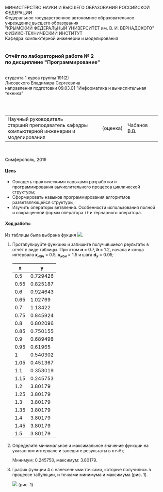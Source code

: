 МИНИСТЕРСТВО НАУКИ  И ВЫСШЕГО ОБРАЗОВАНИЯ РОССИЙСКОЙ ФЕДЕРАЦИИ  
Федеральное государственное автономное образовательное учреждение высшего образования  
"КРЫМСКИЙ ФЕДЕРАЛЬНЫЙ УНИВЕРСИТЕТ им. В. И. ВЕРНАДСКОГО"  
ФИЗИКО-ТЕХНИЧЕСКИЙ ИНСТИТУТ  
Кафедра компьютерной инженерии и моделирования
<br/><br/>
### Отчёт по лабораторной работе № 2<br/> по дисциплине "Программирование"
<br/>
​
студента 1 курса группы 191(2)  
<br/>Лисовского Владимира Сергеевича  
<br/>направления подготовки 09.03.01 "Информатика и вычислительная техника" 

<br/><br/>
<table>
<tr><td>Научный руководитель<br/> старший преподаватель кафедры<br/> компьютерной инженерии и моделирования</td>
<td>(оценка)</td>
<td>Чабанов В.В.</td>
</tr>
</table>
<br/><br/>
​
Симферополь, 2019

#### Цель

* Овладеть практическими навыками разработки и программирования вычислительного процесса циклической структуры;
* Сформировать навыков программирования алгоритмов разветвляющейся структуры;
* Изучить операторы ветвления. Особенности использования полной и сокращенной формы оператора `if` и тернарного оператора.

#### Ход работы

Из таблицы была выбрана фукция ![](img2/pic4.png).

1. Протабулируйте функцию и запишите получившиеся реультаты в отчёт в виде таблицы. При этом ***a*** = 0.7, ***b*** = 1.2, начала 
и конца интервала ***х<sub>нач</sub>*** = 0.5, ***x<sub>кон</sub>*** = 1.5 и шага ***d<sub>x</sub>*** = 0.05;
    
    | x | y |
    |---|---|
    |  0.5 | 0.729426 |
    |  0.55 | 0.825187 |
    |  0.6 | 0.924643 |
    |  0.65 | 1.02769 |
    |  0.7 | 1.13422 |
    |  0.75 | 0.845924 |
    |  0.8 | 0.802096 |
    |  0.85 | 0.750155 |
    |  0.9 | 0.689498 |
    |  0.95 | 0.61965 |
    |  1 | 0.540302 |
    |  1.05 | 0.451367 |
    |  1.1 | 0.353019 |
    |  1.15 | 0.245753 |
    |  1.2 | 3.80179 |
    |  1.25 | 3.80179 |
    |  1.3 | 3.80179 |
    |  1.35 | 3.80179 |
    |  1.4 | 3.80179 |
    |  1.45 | 3.80179 |
    |  1.5 | 3.80179 |
    
2. Определите минимальное и максимальное значение функции на указанном интервале и запешите результаты в отчёт;
    
    Минимум: 0.245753,  максимум: 3.80179.
    
3. График функции 4 с нанесенными точками, которые получились в процессе табуляции, и точками минимума и максимума (рис. 1).
    
    ![](Screenshots/Screenshot2.png) (рис. 1)
